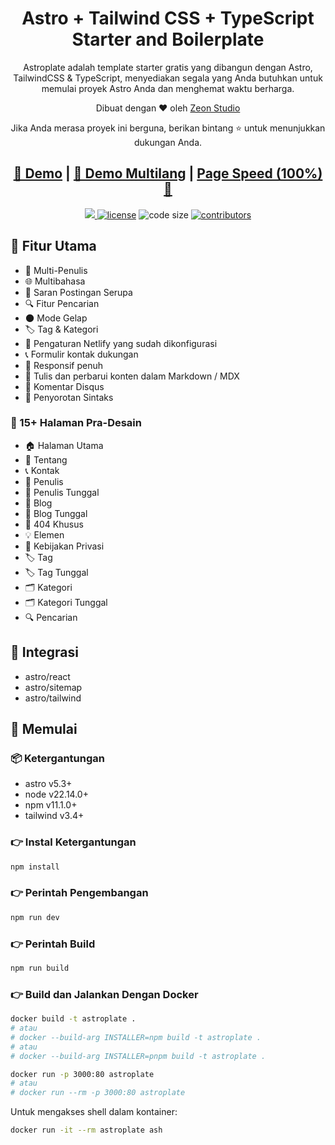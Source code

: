 <h1 align=center>Astro + Tailwind CSS + TypeScript Starter and Boilerplate</h1>

<p align=center>Astroplate adalah template starter gratis yang dibangun dengan Astro, TailwindCSS & TypeScript, menyediakan segala yang Anda butuhkan untuk memulai proyek Astro Anda dan menghemat waktu berharga.</p>

<p align=center>Dibuat dengan ♥ oleh <a href="https://zeon.studio/">Zeon Studio</a></p>

<p align=center> Jika Anda merasa proyek ini berguna, berikan bintang ⭐ untuk menunjukkan dukungan Anda. </p>

<h2 align="center"> <a target="_blank" href="https://astroplate.netlify.app/" rel="nofollow">👀 Demo</a> | <a target="_blank" href="https://astroplate-multilang.netlify.app/" rel="nofollow">👀 Demo Multilang</a> | <a  target="_blank" href="https://pagespeed.web.dev/analysis/https-astroplate-netlify-app/yzx3foum3w?form_factor=desktop">Page Speed (100%)🚀</a>
</h2>

<p align=center>
  <a href="https://github.com/withastro/astro/releases/tag/astro%404.3.2" alt="Contributors">
    <img src="https://img.shields.io/static/v1?label=ASTRO&message=4.3&color=000&logo=astro" />
  </a>

  <a href="https://github.com/zeon-studio/astroplate/blob/main/LICENSE">
    <img src="https://img.shields.io/github/license/zeon-studio/astroplate" alt="license"></a>

  <img src="https://img.shields.io/github/languages/code-size/zeon-studio/astroplate" alt="code size">

  <a href="https://github.com/zeon-studio/astroplate/graphs/contributors">
    <img src="https://img.shields.io/github/contributors/zeon-studio/astroplate" alt="contributors"></a>
</p>

## 📌 Fitur Utama

- 👥 Multi-Penulis
- 🌐 Multibahasa
- 🎯 Saran Postingan Serupa
- 🔍 Fitur Pencarian
- 🌑 Mode Gelap
- 🏷️ Tag & Kategori
- 🔗 Pengaturan Netlify yang sudah dikonfigurasi
- 📞 Formulir kontak dukungan
- 📱 Responsif penuh
- 📝 Tulis dan perbarui konten dalam Markdown / MDX
- 💬 Komentar Disqus
- 🔳 Penyorotan Sintaks

### 📄 15+ Halaman Pra-Desain

- 🏠 Halaman Utama
- 👤 Tentang
- 📞 Kontak
- 👥 Penulis
- 👤 Penulis Tunggal
- 📝 Blog
- 📝 Blog Tunggal
- 🚫 404 Khusus
- 💡 Elemen
- 📄 Kebijakan Privasi
- 🏷️ Tag
- 🏷️ Tag Tunggal
- 🗂️ Kategori
- 🗂️ Kategori Tunggal
- 🔍 Pencarian

## 🔗 Integrasi

- astro/react
- astro/sitemap
- astro/tailwind

## 🚀 Memulai

### 📦 Ketergantungan

- astro v5.3+
- node v22.14.0+
- npm v11.1.0+
- tailwind v3.4+

### 👉 Instal Ketergantungan

```bash
npm install
```
### 👉 Perintah Pengembangan

```bash
npm run dev
```
### 👉 Perintah Build

```bash
npm run build
```

### 👉 Build dan Jalankan Dengan Docker

```bash
docker build -t astroplate .
# atau
# docker --build-arg INSTALLER=npm build -t astroplate .
# atau
# docker --build-arg INSTALLER=pnpm build -t astroplate .

docker run -p 3000:80 astroplate
# atau
# docker run --rm -p 3000:80 astroplate
```

Untuk mengakses shell dalam kontainer:

```bash
docker run -it --rm astroplate ash
```
